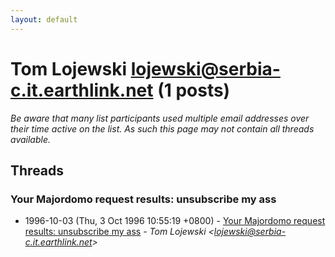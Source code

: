 ```yaml
---
layout: default
---
```


# Tom Lojewski <lojewski@serbia-c.it.earthlink.net> (1 posts)

_Be aware that many list participants used multiple email addresses over their time active on the list. As such this page may not contain all threads available._

## Threads

### Your Majordomo request results: unsubscribe my ass
+ 1996-10-03 (Thu, 3 Oct 1996 10:55:19 +0800) - [Your Majordomo request results: unsubscribe my ass](/archive/1996/10/b636f4bb263abd7e5c836626a0409845a392b90ee51c973224e7fb26d6940673) - _Tom Lojewski \<lojewski@serbia-c.it.earthlink.net\>_

